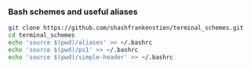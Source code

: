### Bash schemes and useful aliases

```sh
git clone https://github.com/shashfrankenstien/terminal_schemes.git
cd terminal_schemes
echo 'source $(pwd)/aliases' >> ~/.bashrc
echo 'source $(pwd)/ps1' >> ~/.bashrc
echo 'source $(pwd)/simple-header' >> ~/.bashrc
```
